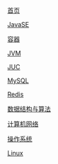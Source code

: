 <!-- docs/_sidebar.md -->

[首页](/)

[JavaSE]()

[容器]()

[JVM](JVM/垃圾回收.md)

[JUC](JUC/锁.md)

[MySQL]()

[Redis]()

[数据结构与算法]()

[计算机网络]()

[操作系统]()

[Linux]()